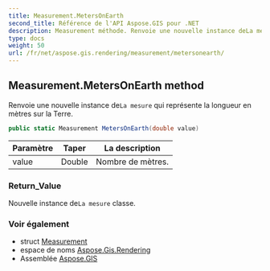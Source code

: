 ```yaml
---
title: Measurement.MetersOnEarth
second_title: Référence de l'API Aspose.GIS pour .NET
description: Measurement méthode. Renvoie une nouvelle instance deLa mesure qui représente la longueur en mètres sur la Terre.
type: docs
weight: 50
url: /fr/net/aspose.gis.rendering/measurement/metersonearth/
---
```

## Measurement.MetersOnEarth method

Renvoie une nouvelle instance de`La mesure` qui représente la longueur en mètres sur la Terre.

```csharp
public static Measurement MetersOnEarth(double value)
```

| Paramètre | Taper | La description |
| --- | --- | --- |
| value | Double | Nombre de mètres. |

### Return_Value

Nouvelle instance de`La mesure` classe.

### Voir également

* struct [Measurement](../)
* espace de noms [Aspose.Gis.Rendering](../../measurement/)
* Assemblée [Aspose.GIS](../../../)


